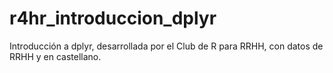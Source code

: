 # r4hr_introduccion_dplyr
Introducción a dplyr, desarrollada por el Club de R para RRHH, con datos de RRHH y en castellano.
